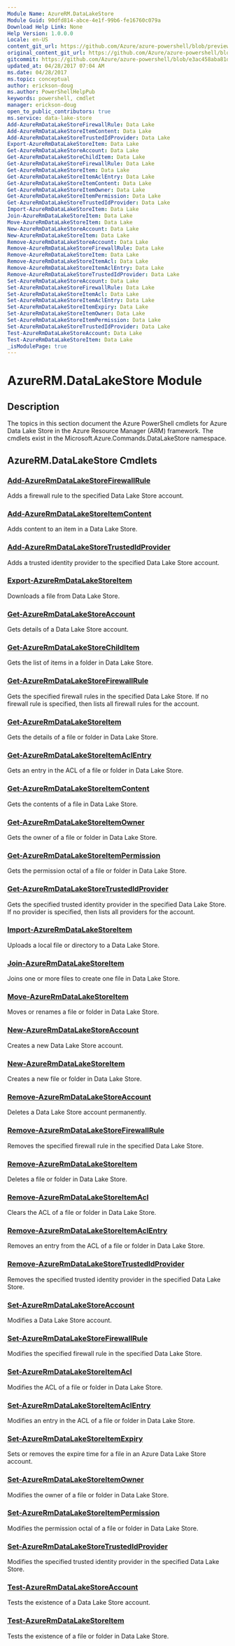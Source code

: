 ```yaml
---
Module Name: AzureRM.DataLakeStore
Module Guid: 90dfd814-abce-4e1f-99b6-fe16760c079a
Download Help Link: None
Help Version: 1.0.0.0
Locale: en-US
content_git_url: https://github.com/Azure/azure-powershell/blob/preview/src/ResourceManager/DataLakeStore/Commands.DataLakeStore/help/AzureRM.DataLakeStore.md
original_content_git_url: https://github.com/Azure/azure-powershell/blob/preview/src/ResourceManager/DataLakeStore/Commands.DataLakeStore/help/AzureRM.DataLakeStore.md
gitcommit: https://github.com/Azure/azure-powershell/blob/e3ac458aba81d13f083403365de32bc2f03d1edf
updated_at: 04/28/2017 07:04 AM
ms.date: 04/28/2017
ms.topic: conceptual
author: erickson-doug
ms.author: PowerShellHelpPub
keywords: powershell, cmdlet
manager: erickson-doug
open_to_public_contributors: true
ms.service: data-lake-store
Add-AzureRmDataLakeStoreFirewallRule: Data Lake
Add-AzureRmDataLakeStoreItemContent: Data Lake
Add-AzureRmDataLakeStoreTrustedIdProvider: Data Lake
Export-AzureRmDataLakeStoreItem: Data Lake
Get-AzureRmDataLakeStoreAccount: Data Lake
Get-AzureRmDataLakeStoreChildItem: Data Lake
Get-AzureRmDataLakeStoreFirewallRule: Data Lake
Get-AzureRmDataLakeStoreItem: Data Lake
Get-AzureRmDataLakeStoreItemAclEntry: Data Lake
Get-AzureRmDataLakeStoreItemContent: Data Lake
Get-AzureRmDataLakeStoreItemOwner: Data Lake
Get-AzureRmDataLakeStoreItemPermission: Data Lake
Get-AzureRmDataLakeStoreTrustedIdProvider: Data Lake
Import-AzureRmDataLakeStoreItem: Data Lake
Join-AzureRmDataLakeStoreItem: Data Lake
Move-AzureRmDataLakeStoreItem: Data Lake
New-AzureRmDataLakeStoreAccount: Data Lake
New-AzureRmDataLakeStoreItem: Data Lake
Remove-AzureRmDataLakeStoreAccount: Data Lake
Remove-AzureRmDataLakeStoreFirewallRule: Data Lake
Remove-AzureRmDataLakeStoreItem: Data Lake
Remove-AzureRmDataLakeStoreItemAcl: Data Lake
Remove-AzureRmDataLakeStoreItemAclEntry: Data Lake
Remove-AzureRmDataLakeStoreTrustedIdProvider: Data Lake
Set-AzureRmDataLakeStoreAccount: Data Lake
Set-AzureRmDataLakeStoreFirewallRule: Data Lake
Set-AzureRmDataLakeStoreItemAcl: Data Lake
Set-AzureRmDataLakeStoreItemAclEntry: Data Lake
Set-AzureRmDataLakeStoreItemExpiry: Data Lake
Set-AzureRmDataLakeStoreItemOwner: Data Lake
Set-AzureRmDataLakeStoreItemPermission: Data Lake
Set-AzureRmDataLakeStoreTrustedIdProvider: Data Lake
Test-AzureRmDataLakeStoreAccount: Data Lake
Test-AzureRmDataLakeStoreItem: Data Lake
_isModulePage: true
---
```


# AzureRM.DataLakeStore Module
## Description
The topics in this section document the Azure PowerShell cmdlets for Azure Data Lake Store in the Azure Resource Manager (ARM) framework. The cmdlets exist in the Microsoft.Azure.Commands.DataLakeStore namespace.

## AzureRM.DataLakeStore Cmdlets
### [Add-AzureRmDataLakeStoreFirewallRule](Add-AzureRmDataLakeStoreFirewallRule.md)
Adds a firewall rule to the specified Data Lake Store account.

### [Add-AzureRmDataLakeStoreItemContent](Add-AzureRmDataLakeStoreItemContent.md)
Adds content to an item in a Data Lake Store.

### [Add-AzureRmDataLakeStoreTrustedIdProvider](Add-AzureRmDataLakeStoreTrustedIdProvider.md)
Adds a trusted identity provider to the specified Data Lake Store account.

### [Export-AzureRmDataLakeStoreItem](Export-AzureRmDataLakeStoreItem.md)
Downloads a file from Data Lake Store.

### [Get-AzureRmDataLakeStoreAccount](Get-AzureRmDataLakeStoreAccount.md)
Gets details of a Data Lake Store account.

### [Get-AzureRmDataLakeStoreChildItem](Get-AzureRmDataLakeStoreChildItem.md)
Gets the list of items in a folder in Data Lake Store.

### [Get-AzureRmDataLakeStoreFirewallRule](Get-AzureRmDataLakeStoreFirewallRule.md)
Gets the specified firewall rules in the specified Data Lake Store.
If no firewall rule is specified, then lists all firewall rules for the account.

### [Get-AzureRmDataLakeStoreItem](Get-AzureRmDataLakeStoreItem.md)
Gets the details of a file or folder in Data Lake Store.

### [Get-AzureRmDataLakeStoreItemAclEntry](Get-AzureRmDataLakeStoreItemAclEntry.md)
Gets an entry in the ACL of a file or folder in Data Lake Store.

### [Get-AzureRmDataLakeStoreItemContent](Get-AzureRmDataLakeStoreItemContent.md)
Gets the contents of a file in Data Lake Store.

### [Get-AzureRmDataLakeStoreItemOwner](Get-AzureRmDataLakeStoreItemOwner.md)
Gets the owner of a file or folder in Data Lake Store.

### [Get-AzureRmDataLakeStoreItemPermission](Get-AzureRmDataLakeStoreItemPermission.md)
Gets the permission octal of a file or folder in Data Lake Store.

### [Get-AzureRmDataLakeStoreTrustedIdProvider](Get-AzureRmDataLakeStoreTrustedIdProvider.md)
Gets the specified trusted identity provider in the specified Data Lake Store.
If no provider is specified, then lists all providers for the account.

### [Import-AzureRmDataLakeStoreItem](Import-AzureRmDataLakeStoreItem.md)
Uploads a local file or directory to a Data Lake Store.

### [Join-AzureRmDataLakeStoreItem](Join-AzureRmDataLakeStoreItem.md)
Joins one or more files to create one file in Data Lake Store.

### [Move-AzureRmDataLakeStoreItem](Move-AzureRmDataLakeStoreItem.md)
Moves or renames a file or folder in Data Lake Store.

### [New-AzureRmDataLakeStoreAccount](New-AzureRmDataLakeStoreAccount.md)
Creates a new Data Lake Store account.

### [New-AzureRmDataLakeStoreItem](New-AzureRmDataLakeStoreItem.md)
Creates a new file or folder in Data Lake Store.

### [Remove-AzureRmDataLakeStoreAccount](Remove-AzureRmDataLakeStoreAccount.md)
Deletes a Data Lake Store account permanently.

### [Remove-AzureRmDataLakeStoreFirewallRule](Remove-AzureRmDataLakeStoreFirewallRule.md)
Removes the specified firewall rule in the specified Data Lake Store.

### [Remove-AzureRmDataLakeStoreItem](Remove-AzureRmDataLakeStoreItem.md)
Deletes a file or folder in Data Lake Store.

### [Remove-AzureRmDataLakeStoreItemAcl](Remove-AzureRmDataLakeStoreItemAcl.md)
Clears the ACL of a file or folder in Data Lake Store.

### [Remove-AzureRmDataLakeStoreItemAclEntry](Remove-AzureRmDataLakeStoreItemAclEntry.md)
Removes an entry from the ACL of a file or folder in Data Lake Store.

### [Remove-AzureRmDataLakeStoreTrustedIdProvider](Remove-AzureRmDataLakeStoreTrustedIdProvider.md)
Removes the specified trusted identity provider in the specified Data Lake Store.

### [Set-AzureRmDataLakeStoreAccount](Set-AzureRmDataLakeStoreAccount.md)
Modifies a Data Lake Store account.

### [Set-AzureRmDataLakeStoreFirewallRule](Set-AzureRmDataLakeStoreFirewallRule.md)
Modifies the specified firewall rule in the specified Data Lake Store.

### [Set-AzureRmDataLakeStoreItemAcl](Set-AzureRmDataLakeStoreItemAcl.md)
Modifies the ACL of a file or folder in Data Lake Store.

### [Set-AzureRmDataLakeStoreItemAclEntry](Set-AzureRmDataLakeStoreItemAclEntry.md)
Modifies an entry in the ACL of a file or folder in Data Lake Store.

### [Set-AzureRmDataLakeStoreItemExpiry](Set-AzureRmDataLakeStoreItemExpiry.md)
Sets or removes the expire time for a file in an Azure Data Lake Store account.

### [Set-AzureRmDataLakeStoreItemOwner](Set-AzureRmDataLakeStoreItemOwner.md)
Modifies the owner of a file or folder in Data Lake Store.

### [Set-AzureRmDataLakeStoreItemPermission](Set-AzureRmDataLakeStoreItemPermission.md)
Modifies the permission octal of a file or folder in Data Lake Store.

### [Set-AzureRmDataLakeStoreTrustedIdProvider](Set-AzureRmDataLakeStoreTrustedIdProvider.md)
Modifies the specified trusted identity provider in the specified Data Lake Store.

### [Test-AzureRmDataLakeStoreAccount](Test-AzureRmDataLakeStoreAccount.md)
Tests the existence of a Data Lake Store account.

### [Test-AzureRmDataLakeStoreItem](Test-AzureRmDataLakeStoreItem.md)
Tests the existence of a file or folder in Data Lake Store.

